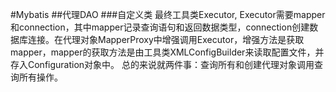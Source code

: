 #Mybatis
##代理DAO
###自定义类
  最终工具类Executor, Executor需要mapper和connection，其中mapper记录查询语句和返回数据类型，connection创建数据库连接。在代理对象MapperProxy中增强调用Executor，增强方法是获取mapper，mapper的获取方法是由工具类XMLConfigBuilder来读取配置文件，并存入Configuration对象中。
  总的来说就两件事：查询所有和创建代理对象调用查询所有操作。
